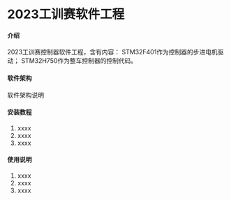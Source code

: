 # 2023工训赛软件工程

#### 介绍
2023工训赛控制器软件工程，含有内容：
STM32F401作为控制器的步进电机驱动；
STM32H750作为整车控制器的控制代码。

#### 软件架构
软件架构说明


#### 安装教程

1.  xxxx
2.  xxxx
3.  xxxx

#### 使用说明

1.  xxxx
2.  xxxx
3.  xxxx
